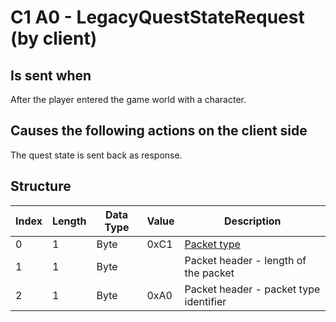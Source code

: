 # C1 A0 - LegacyQuestStateRequest (by client)

## Is sent when

After the player entered the game world with a character.

## Causes the following actions on the client side

The quest state is sent back as response.

## Structure

| Index | Length | Data Type | Value | Description |
|-------|--------|-----------|-------|-------------|
| 0 | 1 |   Byte   | 0xC1  | [Packet type](PacketTypes.md) |
| 1 | 1 |    Byte   |      | Packet header - length of the packet |
| 2 | 1 |    Byte   | 0xA0  | Packet header - packet type identifier |